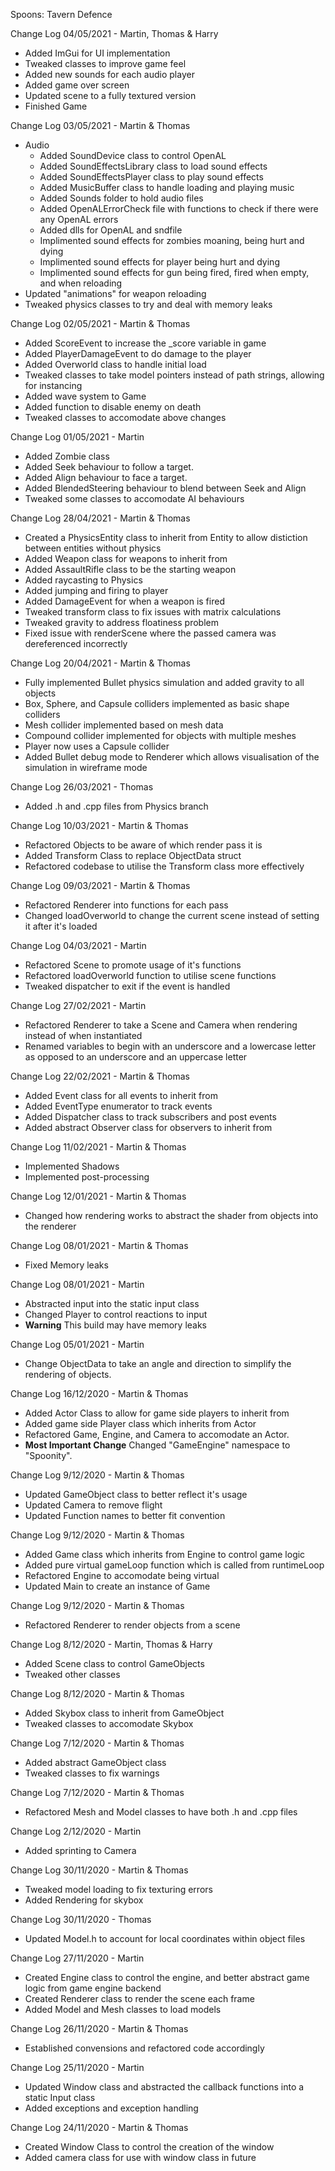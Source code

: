 Spoons: Tavern Defence

Change Log 04/05/2021 - Martin, Thomas & Harry
- Added ImGui for UI implementation
- Tweaked classes to improve game feel
- Added new sounds for each audio player
- Added game over screen
- Updated scene to a fully textured version
- Finished Game


Change Log 03/05/2021 - Martin & Thomas
- Audio
	- Added SoundDevice class to control OpenAL
	- Added SoundEffectsLibrary class to load sound effects
	- Added SoundEffectsPlayer class to play sound effects
	- Added MusicBuffer class to handle loading and playing music
	- Added Sounds folder to hold audio files
	- Added OpenALErrorCheck file with functions to check if there were any OpenAL errors
	- Added dlls for OpenAL and sndfile
	- Implimented sound effects for zombies moaning, being hurt and dying
	- Implimented sound effects for player being hurt and dying
	- Implimented sound effects for gun being fired, fired when empty, and when reloading
- Updated "animations" for weapon reloading
- Tweaked physics classes to try and deal with memory leaks


Change Log 02/05/2021 - Martin & Thomas
- Added ScoreEvent to increase the _score variable in game
- Added PlayerDamageEvent to do damage to the player
- Added Overworld class to handle initial load
- Tweaked classes to take model pointers instead of path strings, allowing for instancing
- Added wave system to Game
- Added function to disable enemy on death
- Tweaked classes to accomodate above changes


Change Log 01/05/2021 - Martin
- Added Zombie class
- Added Seek behaviour to follow a target.
- Added Align behaviour to face a target.
- Added BlendedSteering behaviour to blend between Seek and Align
- Tweaked some classes to accomodate AI behaviours


Change Log 28/04/2021 - Martin & Thomas
- Created a PhysicsEntity class to inherit from Entity to allow distiction between entities without physics
- Added Weapon class for weapons to inherit from
- Added AssaultRifle class to be the starting weapon
- Added raycasting to Physics
- Added jumping and firing to player
- Added DamageEvent for when a weapon is fired
- Tweaked transform class to fix issues with matrix calculations
- Tweaked gravity to address floatiness problem
- Fixed issue with renderScene where the passed camera was dereferenced incorrectly


Change Log 20/04/2021 - Martin & Thomas
- Fully implemented Bullet physics simulation and added gravity to all objects
- Box, Sphere, and Capsule colliders implemented as basic shape colliders
- Mesh collider implemented based on mesh data
- Compound collider implemented for objects with multiple meshes
- Player now uses a Capsule collider
- Added Bullet debug mode to Renderer which allows visualisation of the simulation in wireframe mode


Change Log 26/03/2021 - Thomas
- Added .h and .cpp files from Physics branch


Change Log 10/03/2021 - Martin & Thomas
- Refactored Objects to be aware of which render pass it is
- Added Transform Class to replace ObjectData struct
- Refactored codebase to utilise the Transform class more effectively


Change Log 09/03/2021 - Martin & Thomas
- Refactored Renderer into functions for each pass
- Changed loadOverworld to change the current scene instead of setting it after it's loaded


Change Log 04/03/2021 - Martin

- Refactored Scene to promote usage of it's functions
- Refactored loadOverworld function to utilise scene functions
- Tweaked dispatcher to exit if the event is handled


Change Log 27/02/2021 - Martin

- Refactored Renderer to take a Scene and Camera when rendering instead of when instantiated
- Renamed variables to begin with an underscore and a lowercase letter as opposed to an underscore and an uppercase letter


Change Log 22/02/2021 - Martin & Thomas

- Added Event class for all events to inherit from
- Added EventType enumerator to track events
- Added Dispatcher class to track subscribers and post events
- Added abstract Observer class for observers to inherit from


Change Log 11/02/2021 - Martin & Thomas

- Implemented Shadows
- Implemented post-processing


Change Log 12/01/2021 - Martin & Thomas

- Changed how rendering works to abstract the shader from objects into the renderer


Change Log 08/01/2021 - Martin & Thomas

- Fixed Memory leaks


Change Log 08/01/2021 - Martin

- Abstracted input into the static input class
- Changed Player to control reactions to input
- **Warning** This build may have memory leaks


Change Log 05/01/2021 - Martin

- Change ObjectData to take an angle and direction to simplify the rendering of objects.


Change Log 16/12/2020 - Martin & Thomas

- Added Actor Class to allow for game side players to inherit from
- Added game side Player class which inherits from Actor
- Refactored Game, Engine, and Camera to accomodate an Actor.
- **Most Important Change** Changed "GameEngine" namespace to "Spoonity".


Change Log 9/12/2020 - Martin & Thomas

- Updated GameObject class to better reflect it's usage
- Updated Camera to remove flight
- Updated Function names to better fit convention


Change Log 9/12/2020 - Martin & Thomas

- Added Game class which inherits from Engine to control game logic
- Added pure virtual gameLoop function which is called from runtimeLoop
- Refactored Engine to accomodate being virtual
- Updated Main to create an instance of Game


Change Log 9/12/2020 - Martin & Thomas

- Refactored Renderer to render objects from a scene


Change Log 8/12/2020 - Martin, Thomas & Harry

- Added Scene class to control GameObjects
- Tweaked other classes


Change Log 8/12/2020 - Martin & Thomas

- Added Skybox class to inherit from GameObject
- Tweaked classes to accomodate Skybox


Change Log 7/12/2020 - Martin & Thomas

- Added abstract GameObject class
- Tweaked classes to fix warnings


Change Log 7/12/2020 - Martin & Thomas

- Refactored Mesh and Model classes to have both .h and .cpp files


Change Log 2/12/2020 - Martin

- Added sprinting to Camera


Change Log 30/11/2020 - Martin & Thomas

- Tweaked model loading to fix texturing errors
- Added Rendering for skybox

Change Log 30/11/2020 - Thomas

- Updated Model.h to account for local coordinates within object files


Change Log 27/11/2020 - Martin

- Created Engine class to control the engine, and better abstract game logic from game engine backend
- Created Renderer class to render the scene each frame
- Added Model and Mesh classes to load models


Change Log 26/11/2020 - Martin & Thomas

- Established convensions and refactored code accordingly


Change Log 25/11/2020 - Martin

 - Updated Window class and abstracted the callback functions into a static Input class
 - Added exceptions and exception handling


Change Log 24/11/2020 - Martin & Thomas

 - Created Window Class to control the creation of the window
 - Added camera class for use with window class in future
